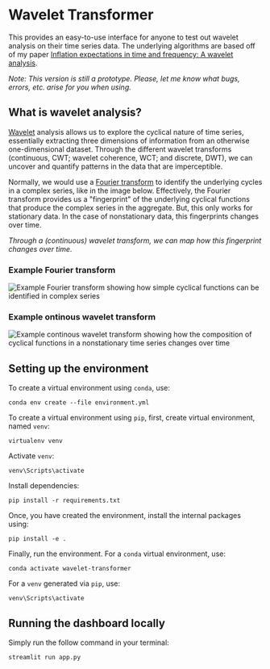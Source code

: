 # Wavelet Transformer
This provides an easy-to-use interface for anyone to test out wavelet analysis on their time series data. The underlying algorithms are based off of my paper [Inflation expectations in time and frequency: A wavelet analysis](https://www.nathaniellawrence.com/research#h.z59n5ss724ja).

<i>Note: This version is still a prototype. Please, let me know what bugs, errors, etc. arise for you when using.</i>

## What is wavelet analysis?
[Wavelet](https://en.wikipedia.org/wiki/Wavelet) analysis allows us to explore the cyclical nature of time series, essentially extracting three dimensions of information from an otherwise one-dimensional dataset. Through the different wavelet transforms (continuous, CWT; wavelet coherence, WCT; and discrete, DWT), we can uncover and quantify patterns in the data that are imperceptible.

Normally, we would use a [Fourier transform](https://en.wikipedia.org/wiki/Fourier_transform) to identify the underlying cycles in a complex series, like in the image below. Effectively, the Fourier transform provides us a "fingerprint" of the underlying cyclical functions that produce the complex series in the aggregate. But, this only works for stationary data. In the case of nonstationary data, this fingerprints changes over time.

<i>Through a (continuous) wavelet transform, we can map how this fingerprint changes over time.</i>

### Example Fourier transform
![Example Fourier transform showing how simple cyclical functions can be identified in complex series](https://drive.google.com/uc?export=view&id=1sLj-vkNWcZBCWqG2aBdggVpgwgjAZwGW "Example Fourier transform")

### Example ontinous wavelet transform 
![Example continous wavelet transform showing how the composition of cyclical functions in a nonstationary time series changes over time](https://upload.wikimedia.org/wikipedia/commons/9/95/Continuous_wavelet_transform.gif "Example ontinous wavelet transform")

## Setting up the environment
To create a virtual environment using `conda`, use:
```
conda env create --file environment.yml
```
To create a virtual environment using `pip`, first, create virtual environment, named `venv`:
```
virtualenv venv
```
Activate `venv`:
```
venv\Scripts\activate
```
Install dependencies:
```
pip install -r requirements.txt
```
Once, you have created the environment, install the internal packages using:
```
pip install -e .
```

Finally, run the environment. For a `conda` virtual environment, use:
```
conda activate wavelet-transformer
```
For a `venv` generated via `pip`, use:
```
venv\Scripts\activate
```

## Running the dashboard locally
Simply run the follow command in your terminal:
```
streamlit run app.py
```
